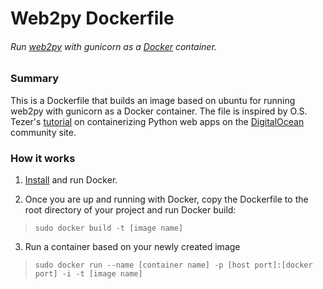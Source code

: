 # Web2py Dockerfile
###### Run [web2py](www.web2py.com) with gunicorn as a [Docker](www.docker.com) container.

### Summary
This is a Dockerfile that builds an image based on ubuntu for running web2py with gunicorn as a Docker container. The file is inspired by O.S. Tezer's [tutorial](https://www.digitalocean.com/community/tutorials/docker-explained-how-to-containerize-python-web-applications) on containerizing Python web apps on the [DigitalOcean](www.digitalocean.com) community site.

### How it works

1. [Install](https://docs.docker.com/installation) and run Docker.

2. Once you are up and running with Docker, copy the Dockerfile to the root directory of your project and run Docker build:
> ```sudo docker build -t [image name]```

3. Run a container based on your newly created image
> ```sudo docker run --name [container name] -p [host port]:[docker port] -i -t [image name]```

